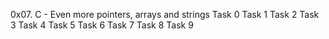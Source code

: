 0x07. C - Even more pointers, arrays and strings
Task 0
Task 1
Task 2
Task 3
Task 4
Task 5
Task 6
Task 7
Task 8
Task 9
